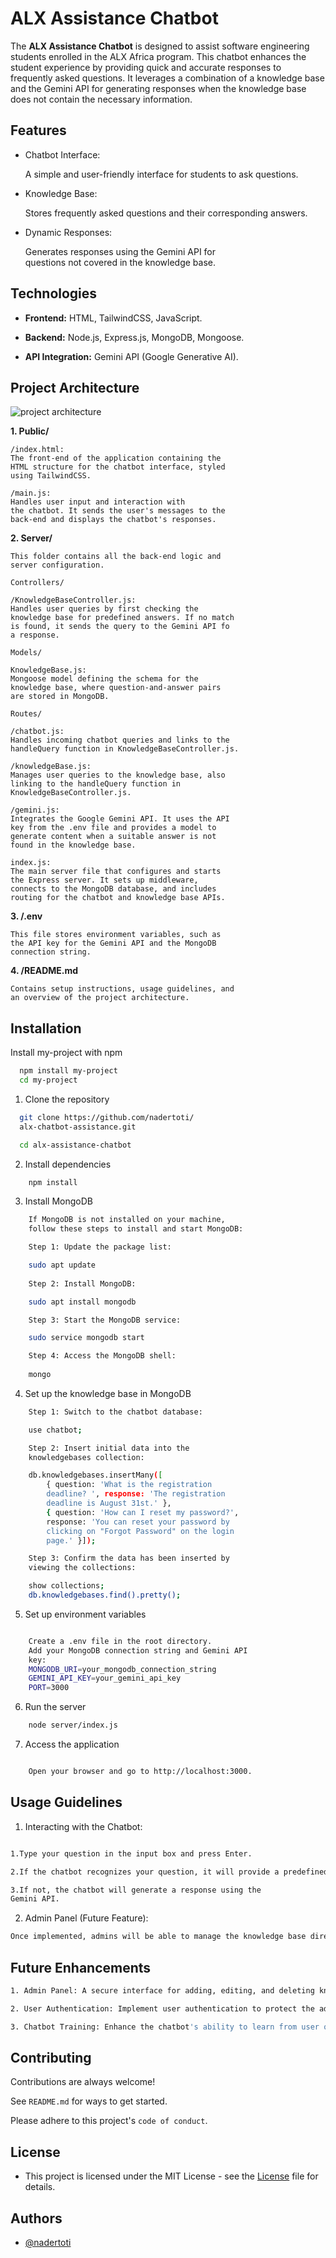 
# ALX Assistance Chatbot

The **ALX Assistance Chatbot** is designed to assist software engineering students enrolled in the ALX Africa program. This chatbot enhances the student experience by providing quick and accurate responses to frequently asked questions. It leverages a combination of a knowledge base and the Gemini API for generating responses when the knowledge base does not contain the necessary information.


## Features

- Chatbot Interface:

    A simple and user-friendly interface for students 
    to ask questions.

- Knowledge Base:
    
    Stores frequently asked questions and their 
    corresponding answers.

- Dynamic Responses:
    
    Generates responses using the Gemini API for    
    questions not covered in the knowledge base.
    
## Technologies

- **Frontend:** HTML, TailwindCSS, JavaScript.

- **Backend:** Node.js, Express.js, MongoDB, Mongoose.

- **API Integration:** Gemini API (Google Generative AI).
## Project Architecture

![project architecture](image.png)


**1. Public/**

    /index.html:
    The front-end of the application containing the 
    HTML structure for the chatbot interface, styled
    using TailwindCSS.
    
    /main.js:
    Handles user input and interaction with
    the chatbot. It sends the user's messages to the 
    back-end and displays the chatbot's responses.
**2. Server/**

    This folder contains all the back-end logic and    
    server configuration.

    Controllers/

    /KnowledgeBaseController.js:
    Handles user queries by first checking the  
    knowledge base for predefined answers. If no match
    is found, it sends the query to the Gemini API fo
    a response.

    Models/

    KnowledgeBase.js: 
    Mongoose model defining the schema for the
    knowledge base, where question-and-answer pairs 
    are stored in MongoDB.

    Routes/

    /chatbot.js:
    Handles incoming chatbot queries and links to the 
    handleQuery function in KnowledgeBaseController.js.

    /knowledgeBase.js:
    Manages user queries to the knowledge base, also  
    linking to the handleQuery function in 
    KnowledgeBaseController.js.

    /gemini.js:
    Integrates the Google Gemini API. It uses the API 
    key from the .env file and provides a model to 
    generate content when a suitable answer is not 
    found in the knowledge base.

    index.js:
    The main server file that configures and starts    
    the Express server. It sets up middleware, 
    connects to the MongoDB database, and includes 
    routing for the chatbot and knowledge base APIs.

**3. /.env**

    This file stores environment variables, such as    
    the API key for the Gemini API and the MongoDB 
    connection string.

**4. /README.md**

    Contains setup instructions, usage guidelines, and 
    an overview of the project architecture.
## Installation

Install my-project with npm

```bash
  npm install my-project
  cd my-project
```
1. Clone the repository
```bash
  git clone https://github.com/nadertoti/
  alx-chatbot-assistance.git

  cd alx-assistance-chatbot
```
2. Install dependencies
```bash
    npm install
```
3. Install MongoDB
```bash
    If MongoDB is not installed on your machine,  
    follow these steps to install and start MongoDB:

    Step 1: Update the package list:

    sudo apt update
    
    Step 2: Install MongoDB:

    sudo apt install mongodb

    Step 3: Start the MongoDB service:

    sudo service mongodb start

    Step 4: Access the MongoDB shell:
    
    mongo
```

4. Set up the knowledge base in MongoDB
```bash
    Step 1: Switch to the chatbot database:

    use chatbot;

    Step 2: Insert initial data into the 
    knowledgebases collection:

    db.knowledgebases.insertMany([
        { question: 'What is the registration 
        deadline? ', response: 'The registration    
        deadline is August 31st.' },
        { question: 'How can I reset my password?', 
        response: 'You can reset your password by 
        clicking on "Forgot Password" on the login 
        page.' }]);

    Step 3: Confirm the data has been inserted by   
    viewing the collections:

    show collections;
    db.knowledgebases.find().pretty();
```

5. Set up environment variables
```bash

    Create a .env file in the root directory.
    Add your MongoDB connection string and Gemini API  
    key:
    MONGODB_URI=your_mongodb_connection_string
    GEMINI_API_KEY=your_gemini_api_key
    PORT=3000
```

6. Run the server
```bash
    node server/index.js
```

7. Access the application
```bash

    Open your browser and go to http://localhost:3000.
```

## Usage Guidelines

1. Interacting with the Chatbot:
```bash

1.Type your question in the input box and press Enter.

2.If the chatbot recognizes your question, it will provide a predefined response from the knowledge base.

3.If not, the chatbot will generate a response using the 
Gemini API.
```
2. Admin Panel (Future Feature):
```bash
Once implemented, admins will be able to manage the knowledge base directly from a web interface.
```
## Future Enhancements
```bash
1. Admin Panel: A secure interface for adding, editing, and deleting knowledge base entries.

2. User Authentication: Implement user authentication to protect the admin panel.

3. Chatbot Training: Enhance the chatbot's ability to learn from user queries and improve response accuracy over time.
```
## Contributing

Contributions are always welcome!

See `README.md` for ways to get started.

Please adhere to this project's `code of conduct`.


## License

- This project is licensed under the MIT License - see the [License](https://github.com/nadertoti/alx-chatbot-assistance/blob/master/LICENSE) file for details.


## Authors

- [@nadertoti](https://www.github.com/nadertoti)

